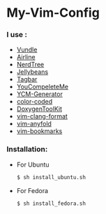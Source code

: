 # My-Vim-Config

### I use :
- [Vundle](https://github.com/VundleVim/Vundle.vim)
- [Airline](https://github.com/vim-airline/vim-airline)
- [NerdTree](https://github.com/scrooloose/nerdtree)
- [Jellybeans](https://github.com/nanotech/jellybeans.vim)
- [Tagbar](https://github.com/majutsushi/tagbar)
- [YouCompeleteMe](https://github.com/Valloric/YouCompleteMe)
- [YCM-Generator](https://github.com/rdnetto/YCM-Generator)
- [color-coded](https://github.com/jeaye/color_coded)
- [DoxygenToolKit](https://github.com/mrtazz/DoxygenToolkit.vim)
- [vim-clang-format](https://github.com/rhysd/vim-clang-format)
- [vim-anyfold](https://github.com/pseewald/vim-anyfold)
- [vim-bookmarks](https://github.com/MattesGroeger/vim-bookmarks)

### Installation:
- For Ubuntu
    ```sh
    $ sh install_ubuntu.sh
    ```
- For Fedora
    ```sh
    $ sh install_fedora.sh
    ```
